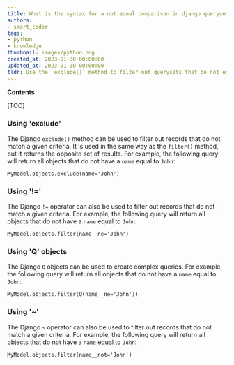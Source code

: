 ```yaml
---
title: What is the syntax for a not equal comparison in django queryset filtering?
authors:
- smart_coder
tags:
- python
- knowledge
thumbnail: images/python.png
created_at: 2023-01-30 00:00:00
updated_at: 2023-01-30 00:00:00
tldr: Use the `exclude()` method to filter out querysets that do not equal a certain value.
---
```


**Contents**

[TOC]

### Using 'exclude'

The Django `exclude()` method can be used to filter out records that do not match a given criteria. It is used in the same way as the `filter()` method, but it returns the opposite set of results. For example, the following query will return all objects that do not have a `name` equal to `John`:

```
MyModel.objects.exclude(name='John')
```

### Using '!='

The Django `!=` operator can also be used to filter out records that do not match a given criteria. For example, the following query will return all objects that do not have a `name` equal to `John`:

```
MyModel.objects.filter(name__ne='John')
```

### Using 'Q' objects

The Django `Q` objects can be used to create complex queries. For example, the following query will return all objects that do not have a `name` equal to `John`:

```
MyModel.objects.filter(Q(name__ne='John'))
```

### Using '~'

The Django `~` operator can also be used to filter out records that do not match a given criteria. For example, the following query will return all objects that do not have a `name` equal to `John`:

```
MyModel.objects.filter(name__not='John')
```
